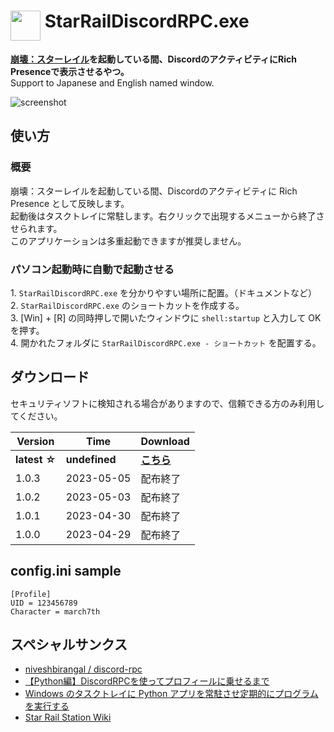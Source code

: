 # <img src="https://download.gattxxa.org/StarRailDiscordRPC/favicon.ico" align="top" width="48"> StarRailDiscordRPC.exe  
**[崩壊：スターレイル](https://hsr.hoyoverse.com/)を起動している間、DiscordのアクティビティにRich Presenceで表示させるやつ。**  
Support to Japanese and English named window.
  
![screenshot](https://github.com/Gattxxa/StarRailDiscordRPC/assets/61118664/2c476d88-7a71-4c05-9897-7788fac16b6f)


## 使い方
### 概要
崩壊：スターレイルを起動している間、Discordのアクティビティに Rich Presence として反映します。  
起動後はタスクトレイに常駐します。右クリックで出現するメニューから終了させられます。  
このアプリケーションは多重起動できますが推奨しません。  
  
### パソコン起動時に自動で起動させる
1\. ` StarRailDiscordRPC.exe ` を分かりやすい場所に配置。（ドキュメントなど）  
2\. ` StarRailDiscordRPC.exe ` のショートカットを作成する。  
3\. [Win] + [R] の同時押しで開いたウィンドウに ` shell:startup ` と入力して OK を押す。  
4\. 開かれたフォルダに ` StarRailDiscordRPC.exe - ショートカット ` を配置する。  

## ダウンロード
セキュリティソフトに検知される場合がありますので、信頼できる方のみ利用してください。  

| Version  | Time | Download |
| - | - | - |
| **latest ☆**  | **undefined**  | **[こちら](https://github.com/Gattxxa/StarRailDiscordRPC/releases/latest)** |
| 1.0.3  | 2023-05-05  | 配布終了 |
| 1.0.2  | 2023-05-03  | 配布終了 |
| 1.0.1  | 2023-04-30  | 配布終了 |
| 1.0.0 | 2023-04-29 | 配布終了 |

## config.ini sample
```
[Profile]
UID = 123456789
Character = march7th
```

## スペシャルサンクス
- [niveshbirangal / discord-rpc](https://github.com/niveshbirangal/discord-rpc)  
- [【Python編】DiscordRPCを使ってプロフィールに乗せるまで](https://qiita.com/taitaitatata/items/1bcec7c09424518fb2af)
- [Windows のタスクトレイに Python アプリを常駐させ定期的にプログラムを実行する](https://qiita.com/bassan/items/3025eeb6fd2afa03081b)  
- [Star Rail Station Wiki](https://starrailstation.com/)
